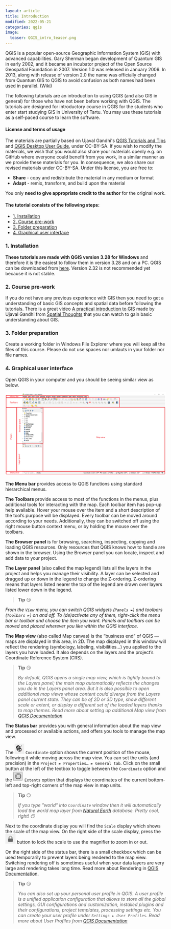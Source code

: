 ```yaml
---
layout: article
title: Introduction
modified: 2022-05-21
categories: qgis
image:
  teaser: QGIS_intro_teaser.png
---
```


QGIS is a popular open-source Geographic Information System (GIS) with advanced capabilities. Gary Sherman began development of Quantum GIS in early 2002, and it became an incubator project of the Open Source Geospatial Foundation in 2007. Version 1.0 was released in January 2009. In 2013, along with release of version 2.0 the name was officially changed from Quantum GIS to QGIS to avoid confusion as both names had been used in parallel. (Wiki)

The following tutorials are an introduction to using QGIS (and also GIS in general) for those who have not been before working with QGIS. The tutorials are designed for introductory course in QGIS for the students who enter start studying GIS in University of Tartu. You may use these tutorials as a self-paced course to learn the software.

#### License and terms of usage
The materials are partially based on Ujaval Gandhi's [QGIS Tutorials and Tips](https://www.qgistutorials.com/en/docs/introduction.html) and [QGIS Desktop User Guide](https://docs.qgis.org/3.22/en/docs/user_manual/index.html), under CC-BY-SA. If you wish to modify the materials, we wish that you would also share your materials openly e.g. on GitHub where everyone could benefit from you work, in a similar manner as we provide these materials for you.
In consequence, we also share our revised materials under CC-BY-SA.
Under this license, you are free to:
+ **Share** - copy and redistribute the material in any medium or format
+ **Adapt** - remix, transform, and build upon the material

You only **need to give appropriate credit to the author** for the original work.

#### The tutorial consists of the following steps:

- [1. Installation](#1-installation)
- [2. Course pre-work](#2-course-pre-work)
- [3. Folder preparation](#3-folder-preparation)
- [4. Graphical user interface](#4-graphical-user-interface)

### 1. Installation
**These tutorials are made with QGIS version 3.28 for Windows** and therefore it is the easiest to follow them in version 3.28 and on a PC. QGIS can be downloaded from [here](https://qgis.org/en/site/forusers/download.html). Version 2.32 is not recommended yet because it is not stable.

### 2. Course pre-work
If you do not have any previous experience with GIS then you need to get a understanding of basic GIS concepts and spatial data before following the tutorials. There is a great video [A practical introduction to GIS](https://www.youtube.com/watch?v=yfLjnK569XY) made by Ujaval Gandhi from [Spatial Thoughts](https://spatialthoughts.com/) that you can watch to gain basic understanding about GIS.

### 3. Folder preparation
Create a working folder in Windows File Explorer where you will keep all the files of this course. Please do not use spaces nor umlauts in your folder nor file names.

### 4. Graphical user interface
Open QGIS in your computer and you should be seeing similar view as below.

![image of GUI](../../images/1_user_interface.png)

**The Menu bar** provides access to QGIS functions using standard hierarchical menus.

**The Toolbars** provide access to most of the functions in the menus, plus additional tools for interacting with the map. Each toolbar item has pop-up help available. Hover your mouse over the item and a short description of the tool’s purpose will be displayed. Every toolbar can be moved around according to your needs. Additionally, they can be switched off using the right mouse button context menu, or by holding the mouse over the toolbars.

**The Browser panel** is for browsing, searching, inspecting, copying and loading QGIS resources. Only resources that QGIS knows how to handle are shown in the browser. Using the Browser panel you can locate, inspect and add data to your project.

**The Layer panel** (also called the map legend) lists all the layers in the project and helps you manage their visibility. A layer can be selected and dragged up or down in the legend to change the Z-ordering. Z-ordering means that layers listed nearer the top of the legend are drawn over layers listed lower down in the legend.

>**Tip** :smirk:
>
*From the `View` menu, you can switch QGIS widgets (`Panels ►`) and toolbars (`Toolbars ►`) on and off. To (de)activate any of them, right-click the menu bar or toolbar and choose the item you want. Panels and toolbars can be moved and placed wherever you like within the QGIS interface.*

**The Map view** (also called Map canvas) is the “business end” of QGIS — maps are displayed in this area, in 2D. The map displayed in this window will reflect the rendering (symbology, labeling, visibilities…) you applied to the layers you have loaded. It also depends on the layers and the project’s Coordinate Reference System (CRS).

>**Tip** :smirk:
>
>*By default, QGIS opens a single map view, which is tightly bound to the Layers panel; the main map automatically reflects the changes you do in the Layers panel area. But it is also possible to open additional map views whose content could diverge from the Layers panel current state. They can be of 2D or 3D type, show different scale or extent, or display a different set of the loaded layers thanks to map themes. Read more about setting up additional Map view from [QGIS Documentation](https://docs.qgis.org/3.22/en/docs/user_manual/introduction/qgis_gui.html#setting-additional-map-views)*

**The Status bar** provides you with general information about the map view and processed or available actions, and offers you tools to manage the map view.

The ![image of coordinate icon](../../images/icon_coordinate.png) `Coordinate` option shows the current position of the mouse, following it while moving across the map view. You can set the units (and precision) in the `Project ► Properties… ► General tab`. Click on the small button at the left of the textbox to toggle between the `Coordinate` option and the ![image of extent icon](../../images/icon_extents.png) `Extents` option that displays the coordinates of the current bottom-left and top-right corners of the map view in map units.

>**Tip** :smirk:
>
>*If you type "world" into `Coordinate` window then it will automatically load the world map layer from [Natural Earth](https://www.naturalearthdata.com/) database. Pretty cool, right! :smirk:*

Next to the coordinate display you will find the `Scale` display which shows the scale of the map view. On the right side of the scale display, press the ![image of lock icon](../../images/icon_lock.png) button to lock the scale to use the magnifier to zoom in or out.

On the right side of the status bar, there is a small checkbox which can be used temporarily to prevent layers being rendered to the map view. Switching rendering off is sometimes useful when your data layers are very large and rendering takes long time. Read more about Rendering in [QGIS Documentation](https://docs.qgis.org/3.16/en/docs/user_manual/introduction/general_tools.html#rendering).

> **Tip** :smirk:
>
>*You can also set up your personal user profile in QGIS. A user profile is a unified application configuration that allows to store all the global settings, GUI configurations and customization, installed plugins and their configurations, project templates, processing settings etc. You can create your user profile under `Settings ► User Profiles`. Read more about User Profiles from [QGIS Documentation](https://docs.qgis.org/3.22/en/docs/user_manual/introduction/qgis_configuration.html#working-with-user-profiles)*
